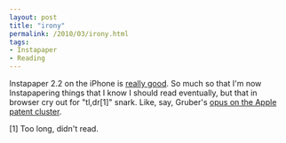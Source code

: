 ```yaml
---
layout: post
title: "irony"
permalink: /2010/03/irony.html
tags:
- Instapaper
- Reading
---
```


Instapaper 2.2 on the iPhone is [really good](http://ben.stupidfool.org/typepad/2010/02/pagination-in-instapaper.html). So much so that I'm now Instapapering things that I know I should read eventually, but that in browser cry out for "tl,dr\[1\]" snark. Like, say, Gruber's [opus on the Apple patent cluster](http://daringfireball.net/2010/03/this_apple_htc_patent_thing).

\[1\] Too long, didn't read.
